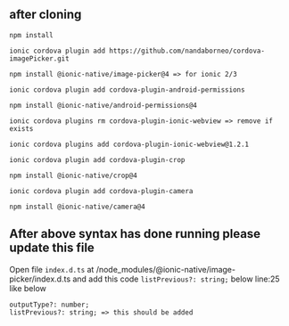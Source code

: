 ## after cloning

    npm install
    
    ionic cordova plugin add https://github.com/nandaborneo/cordova-imagePicker.git
    
    npm install @ionic-native/image-picker@4 => for ionic 2/3
    
    ionic cordova plugin add cordova-plugin-android-permissions
    
    npm install @ionic-native/android-permissions@4
    
    ionic cordova plugins rm cordova-plugin-ionic-webview => remove if exists
    
    ionic cordova plugins add cordova-plugin-ionic-webview@1.2.1 
    
    ionic cordova plugin add cordova-plugin-crop
    
    npm install @ionic-native/crop@4
    
    ionic cordova plugin add cordova-plugin-camera
    
    npm install @ionic-native/camera@4

## After above syntax has done running please update this file
Open file `index.d.ts` at <project-name>/node_modules/@ionic-native/image-picker/index.d.ts
and add this code `listPrevious?: string;` below line:25 like below
  
    outputType?: number;
    listPrevious?: string; => this should be added
